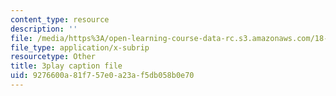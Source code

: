 ```yaml
---
content_type: resource
description: ''
file: /media/https%3A/open-learning-course-data-rc.s3.amazonaws.com/18-s096-topics-in-mathematics-with-applications-in-finance-fall-2013/9276600a81f757e0a23af5db058b0e70_bKmcRfE3I6E.vtt
file_type: application/x-subrip
resourcetype: Other
title: 3play caption file
uid: 9276600a-81f7-57e0-a23a-f5db058b0e70
---
```

